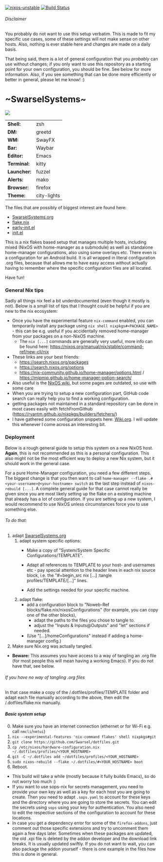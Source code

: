 [![nixos-unstable](https://img.shields.io/badge/unstable-nixos?style=flat&logo=nixos&logoColor=cdd6f4&label=NixOS&labelColor=11111b&color=b4befe)](https://github.com/NixOS/nixpkgs)
[![Build Status](https://img.shields.io/endpoint.svg?url=https%3A%2F%2Factions-badge.atrox.dev%2FSwarsel%2F.dotfiles%2Fbadge%3Fref%3Dmain&style=flat&labelColor=11111b)](https://actions-badge.atrox.dev/Swarsel/.dotfiles/goto?ref=main)

###### Disclaimer

You probably do not want to use this setup verbatim. This is made to fit my specific use cases, some of these settings will not make sense on other hosts. Also, nothing is ever stable here and changes are made on a daily basis.

That being said, there is a lot of general configuration that you *probably* can use without changes; if you only want to use this repository as a starting point for your own configuration, you should be fine. See below for more information. Also, if you see something that can be done more efficiently or better in general, please let me know! :)

# \~SwarselSystems\~

<img src="swarselsystems_preview.png"/>

|               |                      |
|---------------|----------------------|
| **Shell:**    | zsh                  |
| **DM:**       | greetd               |
| **WM:**       | SwayFX               |
| **Bar:**      | Waybar               |
| **Editor:**   | Emacs                |
| **Terminal:** | kitty                |
| **Launcher:** | fuzzel               |
| **Alerts:**   | mako                 |
| **Browser:**  | firefox              |
| **Theme:**    | city-lights          |

The files that are possibly of biggest interest are found here:

- [SwarselSystems.org](../SwarselSystems.org)
- [flake.nix](../flake.nix)
- [early-init.el](../programs/emacs/early-init.el)
- [init.el](../programs/emacs/init.el)

This is a nix flakes based setup that manages multiple hosts, including mixed (NixOS with home-manager as a submodule) as well as standalone home-manager configurations, also using some overlays etc. There even is a configuration for an Android build. It is all wrapped in literal configuration .org files, because that allows me to have easy access without actually having to remember where the specific configuration files are all located.

Have fun!

### General Nix tips
Sadly all things nix feel a bit underdocumented (even though it mostly is not). Below is a small list of tips that I thought could be helpful if you are new to the nix ecosystem:

- Once you have the experimental feature `nix-command` enabled, you can temporarily install any package using `nix shell nixpkgs#<PACKAGE_NAME>` - this can be e.g. useful if you accidentally removed home-manager from your packages on a non-NixOS machine.
  - The `nix [...]` commands are generally very useful, more info can be found here: https://nixos.org/manual/nix/stable/command-ref/new-cli/nix
- These links are your best friends:
  - https://search.nixos.org/packages
  - https://search.nixos.org/options
  - https://nix-community.github.io/home-manager/options.html / https://mipmip.github.io/home-manager-option-search/
- Also useful is the [NixOS wiki](https://nixos.wiki/wiki/Main_Page), but some pages are outdated, so use with some care
- When you are trying to setup a new configuration part, GitHub code search can really help you to find a working configuration.
- getting packages not maintained in a standard repository can be done in most cases easily with fetchFromGithub (https://ryantm.github.io/nixpkgs/builders/fetchers/)
- I have gathered some configuration snippets here: [Wiki.org](../Wiki.org). I will update this whenever I come across an interesting bit.

### Deployment
Below is a rough general guide to setup this system on a new NixOS host. **Again**, this is not recommended as this is a personal configuration. This also might not be the most efficient way to deploy a new Nix system, but it should work in the general case.

For a pure Home-Manager configuration, you need a few different steps. The biggest change is that you then want to call `home-manager --flake .#<your-username>@<your-hostname> switch` as the last step instead of `nixos-rebuild [...]`. A complete general guide for that case cannot really be given since you are most likely setting up the flake on a existing machine that already has a lot of configuration. If you are setting up a new system, I would recommend to use NixOS unless circumstances force you to use something else.

###### To do that:
1) adapt [SwarselSystems.org](../SwarselSystems.org)
    1) adapt system specific options:
        - Make a copy of "System/System Specific Configurations/TEMPLATE".
        - Adapt all references to TEMPLATE to your host- and usernames etc - pay special attention to the header lines in each nix source block, i.e. the "#+begin_src nix [...] :tangle profiles/TEMPLATE/[...]" lines.

        - Add the settings needed for your specific machine.
    2) adapt flake:
        - add a configuration block to "Noweb-Ref blocks/flake.nix/nixosConfigurations" (for example, you can copy one of the other blocks),
            - adapt the paths to the files you chose to tangle to.
            - adjust the "Inputs & Inputs@Outputs" and "let" sections if needed.
        - (Use "[...]/homeConfigurations" instead if adding a home-manager config.)
2) Make sure Nix.org was actually tangled.
- **Beware:** This assumes you have access to a way of tangling an .org file (for most people this will mean having a working Emacs). If you do not have that, see below.
###### If you have no way of tangling .org files
In that case make a copy of the /.dotfiles/profiles/TEMPLATE folder and adapt each file manually according to the above, then edit the /.dotfiles/flake.nix manually.
##### Basic system setup
0) Make sure you have an internet connection (ethernet or for Wi-Fi e.g. call `nmcli`/`nmtui`)
1) `nix --experimental-features 'nix-command flakes' shell nixpkgs#git`
2) `git clone https://github.com/Swarsel/dotfiles.git`
3) `cp /etc/nixos/hardware-configuration.nix ~/.dotfiles/profiles/<YOUR_HOSTNAME>`
4) `git -C ~/.dotfiles add ~/dotfiles/profiles/<YOUR_HOSTNAME>`
5) `sudo nixos-rebuild --flake ~/.dotfiles/#<YOUR_HOSTNAME> boot`
6) Reboot.
  - This build will take a while (mostly because it fully builds Emacs), so do not worry too much :)
  - If you want to use sops-nix for secrets management, you need to provide your own key as well as a key for each host you are going to create. Then you need to adapt `.sops.yaml` to account for these keys and the directory where you are going to store the secrets. You can edit the secrets using `sops` using your key for authentication. You also need to edit the respective sections of the configuration to account for these locations.
  - In case you get a dependency error for some of the `firefox-addons`, just comment out those specific extensions and try to uncomment them again a few days later. Sometimes when these packages are updated, the old .xpi file is deleted by the addon developer and the download link breaks. It is usually updated swiftly. If you do not want to wait, you can also package the addon yourself - there is one example in the files how this is done in general.
